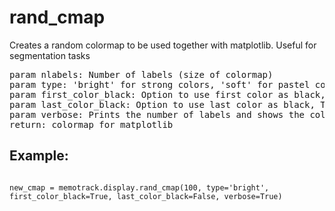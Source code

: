 # rand_cmap
Creates a random colormap to be used together with matplotlib. Useful for segmentation tasks

<pre>
param nlabels: Number of labels (size of colormap)
param type: 'bright' for strong colors, 'soft' for pastel colors
param first_color_black: Option to use first color as black, True or False
param last_color_black: Option to use last color as black, True or False
param verbose: Prints the number of labels and shows the colormap. True or False
return: colormap for matplotlib
</pre>

## Example:
<code>
new_cmap = memotrack.display.rand_cmap(100, type='bright', first_color_black=True, last_color_black=False, verbose=True)
</code>
